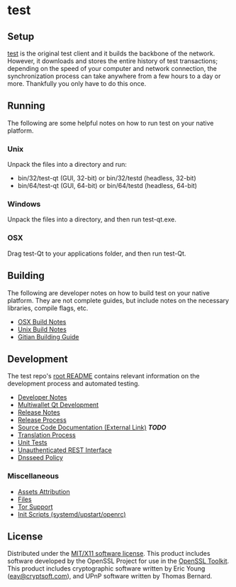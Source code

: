 test
=====================

Setup
---------------------
[test](http://test.cash/) is the original test client and it builds the backbone of the network. However, it downloads and stores the entire history of test transactions; depending on the speed of your computer and network connection, the synchronization process can take anywhere from a few hours to a day or more. Thankfully you only have to do this once.

Running
---------------------
The following are some helpful notes on how to run test on your native platform.

### Unix

Unpack the files into a directory and run:

- bin/32/test-qt (GUI, 32-bit) or bin/32/testd (headless, 32-bit)
- bin/64/test-qt (GUI, 64-bit) or bin/64/testd (headless, 64-bit)

### Windows

Unpack the files into a directory, and then run test-qt.exe.

### OSX

Drag test-Qt to your applications folder, and then run test-Qt.

Building
---------------------
The following are developer notes on how to build test on your native platform. They are not complete guides, but include notes on the necessary libraries, compile flags, etc.

- [OSX Build Notes](build-osx.md)
- [Unix Build Notes](build-unix.md)
- [Gitian Building Guide](gitian-building.md)

Development
---------------------
The test repo's [root README](https://github.com/test/test/blob/master/README.md) contains relevant information on the development process and automated testing.

- [Developer Notes](developer-notes.md)
- [Multiwallet Qt Development](multiwallet-qt.md)
- [Release Notes](release-notes.md)
- [Release Process](release-process.md)
- [Source Code Documentation (External Link)](https://dev.visucore.com/bitcoin/doxygen/) ***TODO***
- [Translation Process](translation_process.md)
- [Unit Tests](unit-tests.md)
- [Unauthenticated REST Interface](REST-interface.md)
- [Dnsseed Policy](dnsseed-policy.md)

### Miscellaneous
- [Assets Attribution](assets-attribution.md)
- [Files](files.md)
- [Tor Support](tor.md)
- [Init Scripts (systemd/upstart/openrc)](init.md)

License
---------------------
Distributed under the [MIT/X11 software license](http://www.opensource.org/licenses/mit-license.php).
This product includes software developed by the OpenSSL Project for use in the [OpenSSL Toolkit](https://www.openssl.org/). This product includes
cryptographic software written by Eric Young ([eay@cryptsoft.com](mailto:eay@cryptsoft.com)), and UPnP software written by Thomas Bernard.
